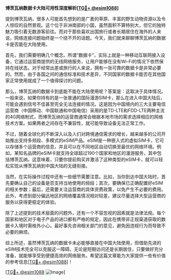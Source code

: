 **博茨瓦纳数据卡大陆可用性深度解析[[TG💪+ @esim1088](https://t.me/s/esim1088)]**

提到博茨瓦纳，很多人可能首先想到的是广袤的草原、丰富的野生动物资源以及令人惊叹的自然景观。这个位于非洲南部的小国，虽然面积不算特别大，但它的独特魅力吸引着无数游客前往。而对于那些喜欢出国旅行或者长期居住在海外的人来说，网络连接问题始终是一个绕不开的话题。今天，我们就来聊聊博茨瓦纳的数据卡是否能在大陆使用。

首先，我们需要明确几个概念。所谓“数据卡”，实际上就是一种移动互联网接入设备，它通过运营商提供的无线网络服务，让用户能够在没有Wi-Fi的情况下依然保持在线状态。对于经常出差或旅行的人来说，拥有一张可靠的数据卡是非常必要的。然而，由于各国之间的通信标准和技术差异，不同国家的数据卡能否在其他国家正常使用就成了一个值得探讨的问题。

那么，博茨瓦纳的数据卡到底能不能在大陆使用呢？答案是：这取决于具体情况。一般来说，如果你持有的是一张普通的国际漫游SIM卡，那么在进入中国大陆后，可能会遇到信号不佳甚至完全无法连接的情况。这是因为中国境内的三大主要电信运营商（中国移动、中国联通和中国电信）采用的是TD-LTE和FDD-LTE两种主流的4G网络制式，而博茨瓦纳的运营商通常会根据本地市场的需求选择相应的网络技术方案。如果两者之间存在不兼容性，就可能导致设备无法正常工作。

不过，随着全球化的不断深入以及人们对跨境通信需求的增长，越来越多的公司开始推出支持多频段、多模式的eSIM产品。eSIM是一种嵌入式的虚拟SIM卡，它可以存储多个运营商的信息，并且可以在不同地区自动切换至最优的网络环境。例如，某知名品牌的eSIM卡就支持全球超过190个国家和地区的漫游服务，其中包括博茨瓦纳。这意味着，只要你提前购买并激活了这种类型的eSIM卡，就可以轻松实现从博茨瓦纳到中国大陆的无缝衔接。

当然，在实际操作过程中还有一些细节需要注意。比如，当你到达中国大陆时，首先要确认自己的设备是否支持当地使用的频段；其次，要确保已正确配置好eSIM的相关参数；最后，还需要关注运营商的具体资费政策，以免产生不必要的费用。此外，考虑到部分偏远地区的网络覆盖情况相对较差，建议尽量选择大型运营商的服务以获得更稳定的体验。

除了上述提到的技术层面的问题外，还有一个不容忽视的因素就是法律法规。每个国家和地区对于电子产品的进口都有严格的规定，因此在携带非正规渠道获取的数据卡入境时需格外小心。最好事先咨询相关部门的意见，避免因违规行为而导致不必要的麻烦。

综上所述，虽然博茨瓦纳的数据卡未必能够直接在中国大陆使用，但借助先进的eSIM技术完全可以克服这一障碍。无论是短期访问还是长期居住，只要做好充分准备，就能够享受到便捷高效的网络服务。希望这篇文章能为大家提供一些有价值的参考信息[[TG💪+ @esim1088](https://t.me/s/esim1088)]！

[[TG💪+ @esim1088](https://t.me/s/esim1088) ![Image](https://i.postimg.cc/4NQfJmqS/Snipaste-2025-05-13-00-14-12.png)]